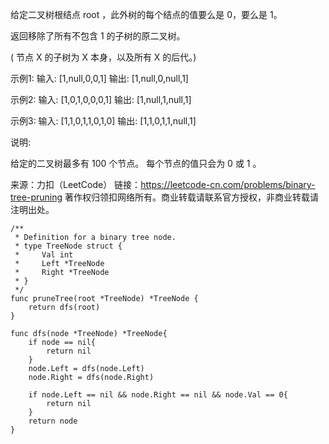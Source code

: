 给定二叉树根结点 root ，此外树的每个结点的值要么是 0，要么是 1。

返回移除了所有不包含 1 的子树的原二叉树。

( 节点 X 的子树为 X 本身，以及所有 X 的后代。)

示例1:
输入: [1,null,0,0,1]
输出: [1,null,0,null,1]

示例2:
输入: [1,0,1,0,0,0,1]
输出: [1,null,1,null,1]

示例3:
输入: [1,1,0,1,1,0,1,0]
输出: [1,1,0,1,1,null,1]

说明:

给定的二叉树最多有 100 个节点。
每个节点的值只会为 0 或 1 。

来源：力扣（LeetCode）
链接：https://leetcode-cn.com/problems/binary-tree-pruning
著作权归领扣网络所有。商业转载请联系官方授权，非商业转载请注明出处。

```golang
/**
 * Definition for a binary tree node.
 * type TreeNode struct {
 *     Val int
 *     Left *TreeNode
 *     Right *TreeNode
 * }
 */
func pruneTree(root *TreeNode) *TreeNode {
    return dfs(root)
}

func dfs(node *TreeNode) *TreeNode{
    if node == nil{
        return nil
    }
    node.Left = dfs(node.Left)
    node.Right = dfs(node.Right)

    if node.Left == nil && node.Right == nil && node.Val == 0{
        return nil
    }
    return node
}
```

